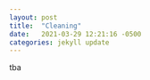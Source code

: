 ```yaml
---
layout: post
title:  "Cleaning"
date:   2021-03-29 12:21:16 -0500
categories: jekyll update
---
```

tba